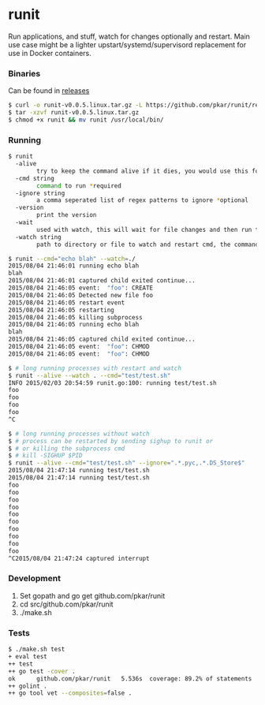 # runit

Run applications, and stuff, watch for changes optionally and restart.
Main use case might be a lighter upstart/systemd/supervisord replacement
for use in Docker containers.

### Binaries

Can be found in [releases](https://github.com/pkar/runit/releases)

```bash
$ curl -o runit-v0.0.5.linux.tar.gz -L https://github.com/pkar/runit/releases/download/v0.0.5/runit-v0.0.5.linux.tar.gz
$ tar -xzvf runit-v0.0.5.linux.tar.gz
$ chmod +x runit && mv runit /usr/local/bin/
```

### Running

```bash
$ runit
  -alive
    	try to keep the command alive if it dies, you would use this for long running services like a server *optional
  -cmd string
    	command to run *required
  -ignore string
    	a comma seperated list of regex patterns to ignore *optional
  -version
    	print the version
  -wait
    	used with watch, this will wait for file changes and then run the cmd given *optional
  -watch string
    	path to directory or file to watch and restart cmd, the command will be run on startup unless wait is specified *optional

$ runit --cmd="echo blah" --watch=./
2015/08/04 21:46:01 running echo blah
blah
2015/08/04 21:46:01 captured child exited continue...
2015/08/04 21:46:05 event:  "foo": CREATE
2015/08/04 21:46:05 Detected new file foo
2015/08/04 21:46:05 restart event
2015/08/04 21:46:05 restarting
2015/08/04 21:46:05 killing subprocess
2015/08/04 21:46:05 running echo blah
blah
2015/08/04 21:46:05 captured child exited continue...
2015/08/04 21:46:05 event:  "foo": CHMOD
2015/08/04 21:46:05 event:  "foo": CHMOD

$ # long running processes with restart and watch
$ runit --alive --watch . --cmd="test/test.sh"
INFO 2015/02/03 20:54:59 runit.go:100: running test/test.sh
foo
foo
foo
foo
^C

$ # long running processes without watch
$ # process can be restarted by sending sighup to runit or
$ # or killing the subprocess cmd
$ # kill -SIGHUP $PID
$ runit --alive --cmd="test/test.sh" --ignore=".*.pyc,.*.DS_Store$"
2015/08/04 21:47:14 running test/test.sh
2015/08/04 21:47:14 running test/test.sh
foo
foo
foo
foo
foo
foo
foo
foo
foo
foo
^C2015/08/04 21:47:24 captured interrupt
```

### Development

1. Set gopath and go get github.com/pkar/runit
2. cd src/github.com/pkar/runit
3. ./make.sh <command>

### Tests

```bash
$ ./make.sh test
+ eval test
++ test
++ go test -cover .
ok  	github.com/pkar/runit	5.536s	coverage: 89.2% of statements
++ golint .
++ go tool vet --composites=false .
```
